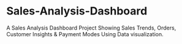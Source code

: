 # Sales-Analysis-Dashboard
A Sales Analysis Dashboard Project Showing Sales Trends, Orders, Customer Insights &amp; Payment Modes Using Data visualization.
